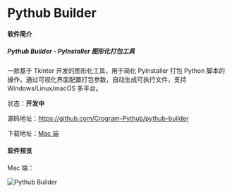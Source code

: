 # Pythub Builder


#### 软件简介

##### Pythub Builder - PyInstaller 图形化打包工具

一款基于 Tkinter 开发的图形化工具，用于简化 PyInstaller 打包 Python 脚本的操作。通过可视化界面配置打包参数，自动生成可执行文件，支持 Windows/Linux/macOS 多平台。

状态：**开发中**

源码地址：https://github.com/Crogram-Pythub/pythub-builder

下载地址：[Mac 端](https://github.com/Crogram-Pythub/pythub-builder/releases/latest)

#### 软件预览

Mac 端：

![Pythub Builder](/images/pythub-builder/1.png)
